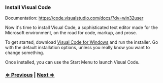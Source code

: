 ### Install Visual Code
Documentation: https://code.visualstudio.com/docs/?dv=win32user

Now it's time to install Visual Code, a sophisticated text editor made for the Microsoft environment, on the road for code, markup, and prose.

To get started, download <a href="https://code.visualstudio.com/download/" target="_blank">Visual Code for Windows</a> and run the installer. Go with the default installation options, unless you really know you want to change something.

Once installed, you can use the Start Menu to launch Visual Code.

### [⇐ Previous](1_terminal.md) | [Next ⇒](3_git.md)
